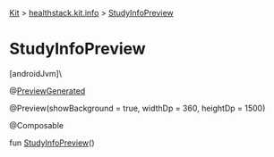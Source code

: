 
[Kit](../../kit.html) > [healthstack.kit.info](index.html) > [StudyInfoPreview](-study-info-preview.html)



# StudyInfoPreview



[androidJvm]\




@[PreviewGenerated](../healthstack.kit.annotation/-preview-generated/index.html)



@Preview(showBackground = true, widthDp = 360, heightDp = 1500)



@Composable



fun [StudyInfoPreview](-study-info-preview.html)()




